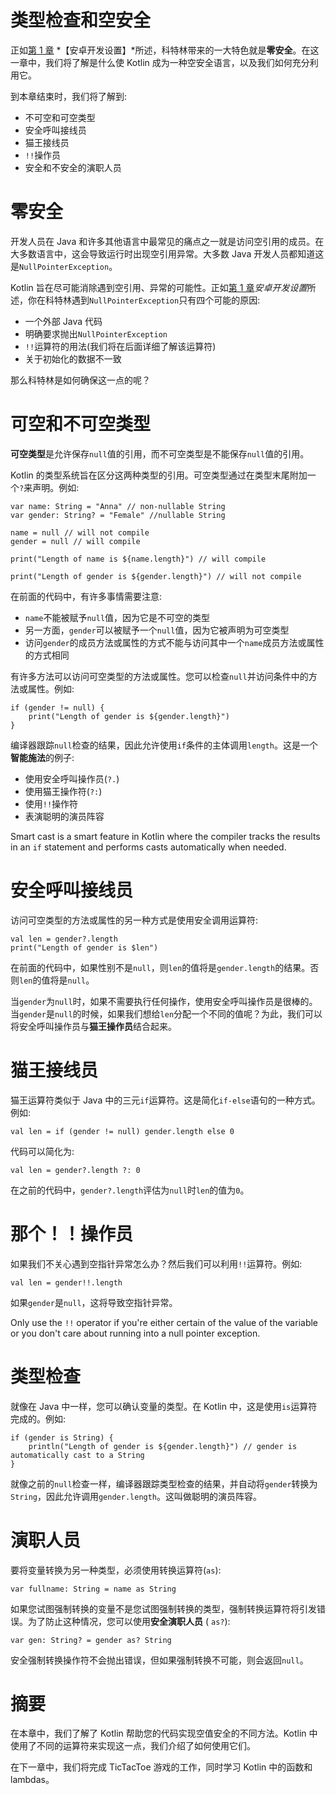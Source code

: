 # 类型检查和空安全

正如[第 1 章](01.html) *【安卓开发设置】*所述，科特林带来的一大特色就是**零安全**。在这一章中，我们将了解是什么使 Kotlin 成为一种空安全语言，以及我们如何充分利用它。

到本章结束时，我们将了解到:

*   不可空和可空类型
*   安全呼叫接线员
*   猫王接线员
*   `!!`操作员
*   安全和不安全的演职人员

# 零安全

开发人员在 Java 和许多其他语言中最常见的痛点之一就是访问空引用的成员。在大多数语言中，这会导致运行时出现空引用异常。大多数 Java 开发人员都知道这是`NullPointerException`。

Kotlin 旨在尽可能消除遇到空引用、异常的可能性。正如[第 1 章](01.html)*安卓开发设置*所述，你在科特林遇到`NullPointerException`只有四个可能的原因:

*   一个外部 Java 代码
*   明确要求抛出`NullPointerException`
*   `!!`运算符的用法(我们将在后面详细了解该运算符)
*   关于初始化的数据不一致

那么科特林是如何确保这一点的呢？

# 可空和不可空类型

**可空类型**是允许保存`null`值的引用，而不可空类型是不能保存`null`值的引用。

Kotlin 的类型系统旨在区分这两种类型的引用。可空类型通过在类型末尾附加一个`?`来声明。例如:

```
var name: String = "Anna" // non-nullable String
var gender: String? = "Female" //nullable String

name = null // will not compile
gender = null // will compile

print("Length of name is ${name.length}") // will compile

print("Length of gender is ${gender.length}") // will not compile

```

在前面的代码中，有许多事情需要注意:

*   `name`不能被赋予`null`值，因为它是不可空的类型
*   另一方面，`gender`可以被赋予一个`null`值，因为它被声明为可空类型
*   访问`gender`的成员方法或属性的方式不能与访问其中一个`name`成员方法或属性的方式相同

有许多方法可以访问可空类型的方法或属性。您可以检查`null`并访问条件中的方法或属性。例如:

```
if (gender != null) {
    print("Length of gender is ${gender.length}") 
}
```

编译器跟踪`null`检查的结果，因此允许使用`if`条件的主体调用`length`。这是一个**智能施法**的例子:

*   使用安全呼叫操作员(`?.`)
*   使用猫王操作符(`?:`)
*   使用`!!`操作符
*   表演聪明的演员阵容

Smart cast is a smart feature in Kotlin where the compiler tracks the results in an `if` statement and performs casts automatically when needed. 

# 安全呼叫接线员

访问可空类型的方法或属性的另一种方式是使用安全调用运算符:

```
val len = gender?.length
print("Length of gender is $len")
```

在前面的代码中，如果性别不是`null`，则`len`的值将是`gender.length`的结果。否则`len`的值将是`null`。

当`gender`为`null`时，如果不需要执行任何操作，使用安全呼叫操作员是很棒的。当`gender`是`null`的时候，如果我们想给`len`分配一个不同的值呢？为此，我们可以将安全呼叫操作员与**猫王操作员**结合起来。

# 猫王接线员

猫王运算符类似于 Java 中的三元`if`运算符。这是简化`if-else`语句的一种方式。例如:

```
val len = if (gender != null) gender.length else 0
```

代码可以简化为:

```
val len = gender?.length ?: 0
```

在之前的代码中，`gender?.length`评估为`null`时`len`的值为`0`。

# 那个！！操作员

如果我们不关心遇到空指针异常怎么办？然后我们可以利用`!!`运算符。例如:

```
val len = gender!!.length
```

如果`gender`是`null`，这将导致空指针异常。

Only use the `!!` operator if you're either certain of the value of the variable or you don't care about running into a null pointer exception.

# 类型检查

就像在 Java 中一样，您可以确认变量的类型。在 Kotlin 中，这是使用`is`运算符完成的。例如:

```
if (gender is String) {
    println("Length of gender is ${gender.length}") // gender is automatically cast to a String
}
```

就像之前的`null`检查一样，编译器跟踪类型检查的结果，并自动将`gender`转换为`String`，因此允许调用`gender.length`。这叫做聪明的演员阵容。

# 演职人员

要将变量转换为另一种类型，必须使用转换运算符(`as`):

```
var fullname: String = name as String
```

如果您试图强制转换的变量不是您试图强制转换的类型，强制转换运算符将引发错误。为了防止这种情况，您可以使用**安全演职人员** ( `as?`):

```
var gen: String? = gender as? String
```

安全强制转换操作符不会抛出错误，但如果强制转换不可能，则会返回`null`。

# 摘要

在本章中，我们了解了 Kotlin 帮助您的代码实现空值安全的不同方法。Kotlin 中使用了不同的运算符来实现这一点，我们介绍了如何使用它们。

在下一章中，我们将完成 TicTacToe 游戏的工作，同时学习 Kotlin 中的函数和 lambdas。